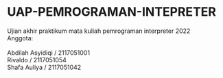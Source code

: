 # UAP-PEMROGRAMAN-INTEPRETER
Ujian akhir praktikum mata kuliah pemrograman interpreter 2022  
Anggota:  
<br>Abdilah Asyidiqi / 2117051001 
<br>Rivaldo / 2117051054 
<br>Shafa Auliya / 2117051042
